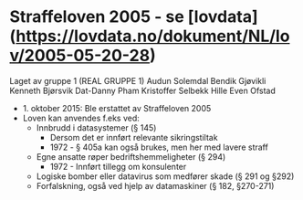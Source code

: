 # Straffeloven 2005 - se [lovdata] (https://lovdata.no/dokument/NL/lov/2005-05-20-28)

Laget av gruppe 1 (REAL GRUPPE 1)
Audun Solemdal
Bendik Gjøvikli
Kenneth Bjørsvik
Dat-Danny Pham
Kristoffer Selbekk Hille
Even Ofstad


* 1\. oktober 2015: Ble erstattet av Straffeloven 2005
* Loven kan anvendes f.eks ved:
  * Innbrudd i datasystemer (§ 145)
    * Dersom det er innført relevante sikringstiltak
    * 1972 - § 405a kan også brukes, men her med lavere straff
  * Egne ansatte røper bedriftshemmeligheter (§ 294)
    * 1972 - Innført tillegg om konsulenter
  * Logiske bomber eller datavirus som medfører skade (§ 291 og §292)
  * Forfalskning, også ved hjelp av datamaskiner (§ 182, §270-271)
